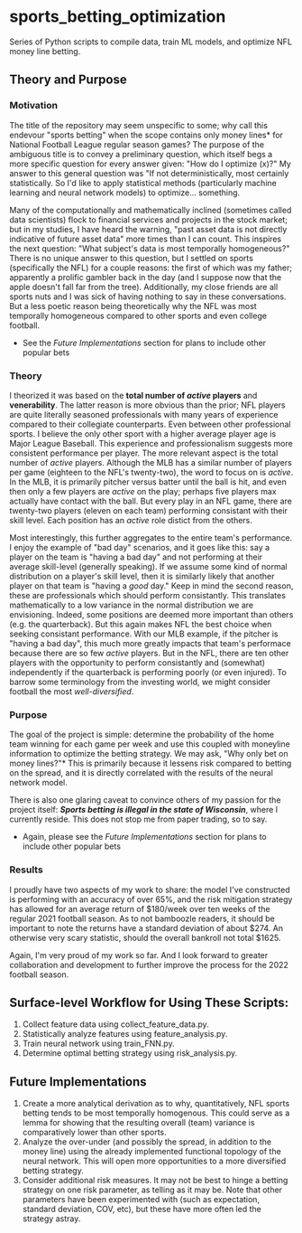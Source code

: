 # sports_betting_optimization
Series of Python scripts to compile data, train ML models, and optimize NFL money line betting.

## Theory and Purpose

### Motivation
The title of the repository may seem unspecific to some; why call this endevour "sports betting" when the scope contains only money lines* for National Football League regular season games? The purpose of the ambiguous title is to convey a preliminary question, which itself begs a more specific question for every answer given: "How do I optimize (x)?" My answer to this general question was "If not deterministically, most certainly statistically. So I'd like to apply statistical methods (particularly machine learning and neural network models) to optimize... something.

Many of the computationally and mathematically inclined (sometimes called data scientists) flock to financial services and projects in the stock market; but in my studies, I have heard the warning, "past asset data is not directly indicative of future asset data" more times than I can count. This inspires the next question: "What subject's data is most temporally homogeneous?" There is no unique answer to this question, but I settled on sports (specifically the NFL) for a couple reasons: the first of which was my father; apparently a prolific gambler back in the day (and I suppose now that the apple doesn't fall far from the tree). Additionally, my close friends are all sports nuts and I was sick of having nothing to say in these conversations. But a less poetic reason being theoretically why the NFL was most temporally homogeneous compared to other sports and even college football.

* See the _Future Implementations_ section for plans to include other popular bets

### Theory
I theorized it was based on the **total number of _active_ players** and **venerability**. The latter reason is more obvious than the prior; NFL players are quite literally seasoned professionals with many years of experience compared to their collegiate counterparts. Even between other professional sports. I believe the only other sport with a higher average player age is Major League Baseball. This experience and professionalism suggests more consistent performance per player. The more relevant aspect is the total number of _active_ players. Although the MLB has a similar number of players per game (eighteen to the NFL's twenty-two), the word to focus on is _active_. In the MLB, it is primarily pitcher versus batter until the ball is hit, and even then only a few players are _active_ on the play; perhaps five players max actually have contact with the ball. But every play in an NFL game, there are twenty-two players (eleven on each team) performing consistant with their skill level. Each position has an _active_ role distict from the others.

Most interestingly, this further aggregates to the entire team's performance. I enjoy the example of "bad day" scenarios, and it goes like this: say a player on the team is "having a bad day" and not performing at their average skill-level (generally speaking). If we assume some kind of normal distribution on a player's skill level, then it is similarly likely that another player on that team is "having a _good_ day." Keep in mind the second reason, these are professionals which should perform consistantly. This translates mathematically to a low variance in the normal distribution we are envisioning. Indeed, some positions are deemed more important than others (e.g. the quarterback). But this again makes NFL the best choice when seeking consistant performance. With our MLB example, if the pitcher is "having a bad day", this much more greatly impacts that team's performace because there are so few _active_ players. But in the NFL, there are ten other players with the opportunity to perform consistantly and (somewhat) independently if the quarterback is performing poorly (or even injured). To barrow some terminology from the investing world, we might consider football the most _well-diversified_.

### Purpose
The goal of the project is simple: determine the probability of the home team winning for each game per week and use this coupled with moneyline information to optimize the betting strategy. We may ask, "Why only bet on money lines?"* This is primarily because it lessens risk compared to betting on the spread, and it is directly correlated with the results of the neural network model.

There is also one glaring caveat to convince others of my passion for the project itself: **_Sports betting is illegal in the state of Wisconsin_**, where I currently reside. This does not stop me from paper trading, so to say.

* Again, please see the _Future Implementations_ section for plans to include other popular bets

### Results
I proudly have two aspects of my work to share: the model I've constructed is performing with an accuracy of over 65%, and the risk mitigation strategy has allowed for an average return of $180/week over ten weeks of the regular 2021 football season. As to not bamboozle readers, it should be important to note the returns have a standard deviation of about $274. An otherwise very scary statistic, should the overall bankroll not total $1625.

Again, I'm very proud of my work so far. And I look forward to greater collaboration and development to further improve the process for the 2022 football season.

## Surface-level Workflow for Using These Scripts:
1. Collect feature data using collect_feature_data.py.
2. Statistically analyze features using feature_analysis.py.
3. Train neural network using train_FNN.py.
4. Determine optimal betting strategy using risk_analysis.py.

## Future Implementations
1. Create a more analytical derivation as to why, quantitatively, NFL sports betting tends to be most temporally homogenous. This could serve as a lemma for showing that the resulting overall (team) variance is comparatively lower than other sports.
2. Analyze the over-under (and possibly the spread, in addition to the money line) using the already implemented functional topology of the neural network. This will open more opportunities to a more diversified betting strategy.
3. Consider additional risk measures. It may not be best to hinge a betting strategy on one risk parameter, as telling as it may be. Note that other parameters have been experimented with (such as expectation, standard deviation, COV, etc), but these have more often led the strategy astray.
